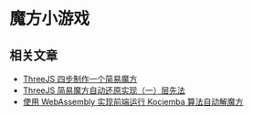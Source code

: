 # 魔方小游戏

## 相关文章
- [ThreeJS 四步制作一个简易魔方](https://newbieweb.lione.me/2017/02/28/threejs-webgl-cube/)
- [ThreeJS 简易魔方自动还原实现（一）层先法](https://newbieweb.lione.me/2018/04/29/threejs-rubik-auto-reset-v1/)
- [使用 WebAssembly 实现前端运行 Kociemba 算法自动解魔方](https://newbieweb.lione.me/2018/08/31/threejs-rubik-auto-reset-v2/)
